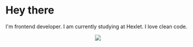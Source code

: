 

<h1>Hey there</h1>
I'm frontend developer. 
I am currently studying at Hexlet. 
I love clean code.

<p align="center">
  <a href="https://skillicons.dev">
    <img src="https://skillicons.dev/icons?i=react,js,ts,html,css,git,github,githubactions,sass,jest&perline=12"/>
  </a>
</p>


<!--
**SunrayFrei/SunrayFrei** is a ✨ _special_ ✨ repository because its `README.md` (this file) appears on your GitHub profile.

Here are some ideas to get you started:

- 🔭 I’m currently working on ...
- 🌱 I’m currently learning ...
- 👯 I’m looking to collaborate on ...
- 🤔 I’m looking for help with ...
- 💬 Ask me about ...
- 📫 How to reach me: ...
- 😄 Pronouns: ...
- ⚡ Fun fact: ...
-->
